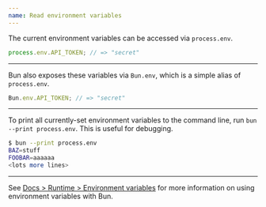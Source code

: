 ```yaml
---
name: Read environment variables
---
```


The current environment variables can be accessed via `process.env`.

```ts
process.env.API_TOKEN; // => "secret"
```

---

Bun also exposes these variables via `Bun.env`, which is a simple alias of `process.env`.

```ts
Bun.env.API_TOKEN; // => "secret"
```

---

To print all currently-set environment variables to the command line, run `bun --print process.env`. This is useful for debugging.

```sh
$ bun --print process.env
BAZ=stuff
FOOBAR=aaaaaa
<lots more lines>
```

---

See [Docs > Runtime > Environment variables](/docs/runtime/env) for more information on using environment variables with Bun.
